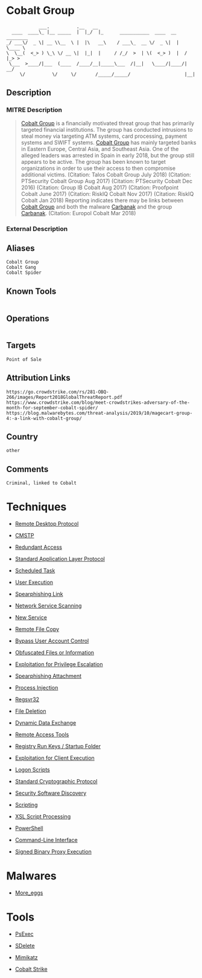 
# Cobalt Group

```
            ___.          .__   __                                        
  ____  ____\_ |__ _____  |  |_/  |_      ___________  ____  __ ________  
_/ ___\/  _ \| __ \\__  \ |  |\   __\    / ___\_  __ \/  _ \|  |  \____ \ 
\  \__(  <_> ) \_\ \/ __ \|  |_|  |     / /_/  >  | \(  <_> )  |  /  |_> >
 \___  >____/|___  (____  /____/__|_____\___  /|__|   \____/|____/|   __/ 
     \/          \/     \/       /_____/_____/                    |__|    

```

## Description

### MITRE Description

> [Cobalt Group](https://attack.mitre.org/groups/G0080) is a financially motivated threat group that has primarily targeted financial institutions. The group has conducted intrusions to steal money via targeting ATM systems, card processing, payment systems and SWIFT systems. [Cobalt Group](https://attack.mitre.org/groups/G0080) has mainly targeted banks in Eastern Europe, Central Asia, and Southeast Asia. One of the alleged leaders was arrested in Spain in early 2018, but the group still appears to be active. The group has been known to target organizations in order to use their access to then compromise additional victims. (Citation: Talos Cobalt Group July 2018) (Citation: PTSecurity Cobalt Group Aug 2017) (Citation: PTSecurity Cobalt Dec 2016) (Citation: Group IB Cobalt Aug 2017) (Citation: Proofpoint Cobalt June 2017) (Citation: RiskIQ Cobalt Nov 2017) (Citation: RiskIQ Cobalt Jan 2018) Reporting indicates there may be links between [Cobalt Group](https://attack.mitre.org/groups/G0080) and both the malware [Carbanak](https://attack.mitre.org/software/S0030) and the group [Carbanak](https://attack.mitre.org/groups/G0008). (Citation: Europol Cobalt Mar 2018)

### External Description

> 

## Aliases

```
Cobalt Group
Cobalt Gang
Cobalt Spider
```

## Known Tools

```

```

## Operations

```

```

## Targets

```
Point of Sale
```

## Attribution Links

```
https://go.crowdstrike.com/rs/281-OBQ-266/images/Report2018GlobalThreatReport.pdf
https://www.crowdstrike.com/blog/meet-crowdstrikes-adversary-of-the-month-for-september-cobalt-spider/
https://blog.malwarebytes.com/threat-analysis/2019/10/magecart-group-4:-a-link-with-cobalt-group/
```

## Country

```
other
```

## Comments

```
Criminal, linked to Cobalt
```

# Techniques


* [Remote Desktop Protocol](../techniques/Remote-Desktop-Protocol.md)

* [CMSTP](../techniques/CMSTP.md)
    
* [Redundant Access](../techniques/Redundant-Access.md)
    
* [Standard Application Layer Protocol](../techniques/Standard-Application-Layer-Protocol.md)
    
* [Scheduled Task](../techniques/Scheduled-Task.md)
    
* [User Execution](../techniques/User-Execution.md)
    
* [Spearphishing Link](../techniques/Spearphishing-Link.md)
    
* [Network Service Scanning](../techniques/Network-Service-Scanning.md)
    
* [New Service](../techniques/New-Service.md)
    
* [Remote File Copy](../techniques/Remote-File-Copy.md)
    
* [Bypass User Account Control](../techniques/Bypass-User-Account-Control.md)
    
* [Obfuscated Files or Information](../techniques/Obfuscated-Files-or-Information.md)
    
* [Exploitation for Privilege Escalation](../techniques/Exploitation-for-Privilege-Escalation.md)
    
* [Spearphishing Attachment](../techniques/Spearphishing-Attachment.md)
    
* [Process Injection](../techniques/Process-Injection.md)
    
* [Regsvr32](../techniques/Regsvr32.md)
    
* [File Deletion](../techniques/File-Deletion.md)
    
* [Dynamic Data Exchange](../techniques/Dynamic-Data-Exchange.md)
    
* [Remote Access Tools](../techniques/Remote-Access-Tools.md)
    
* [Registry Run Keys / Startup Folder](../techniques/Registry-Run-Keys---Startup-Folder.md)
    
* [Exploitation for Client Execution](../techniques/Exploitation-for-Client-Execution.md)
    
* [Logon Scripts](../techniques/Logon-Scripts.md)
    
* [Standard Cryptographic Protocol](../techniques/Standard-Cryptographic-Protocol.md)
    
* [Security Software Discovery](../techniques/Security-Software-Discovery.md)
    
* [Scripting](../techniques/Scripting.md)
    
* [XSL Script Processing](../techniques/XSL-Script-Processing.md)
    
* [PowerShell](../techniques/PowerShell.md)
    
* [Command-Line Interface](../techniques/Command-Line-Interface.md)
    
* [Signed Binary Proxy Execution](../techniques/Signed-Binary-Proxy-Execution.md)
    

# Malwares


* [More_eggs](../malwares/More_eggs.md)


# Tools


* [PsExec](../tools/PsExec.md)

* [SDelete](../tools/SDelete.md)
    
* [Mimikatz](../tools/Mimikatz.md)
    
* [Cobalt Strike](../tools/Cobalt-Strike.md)
    
